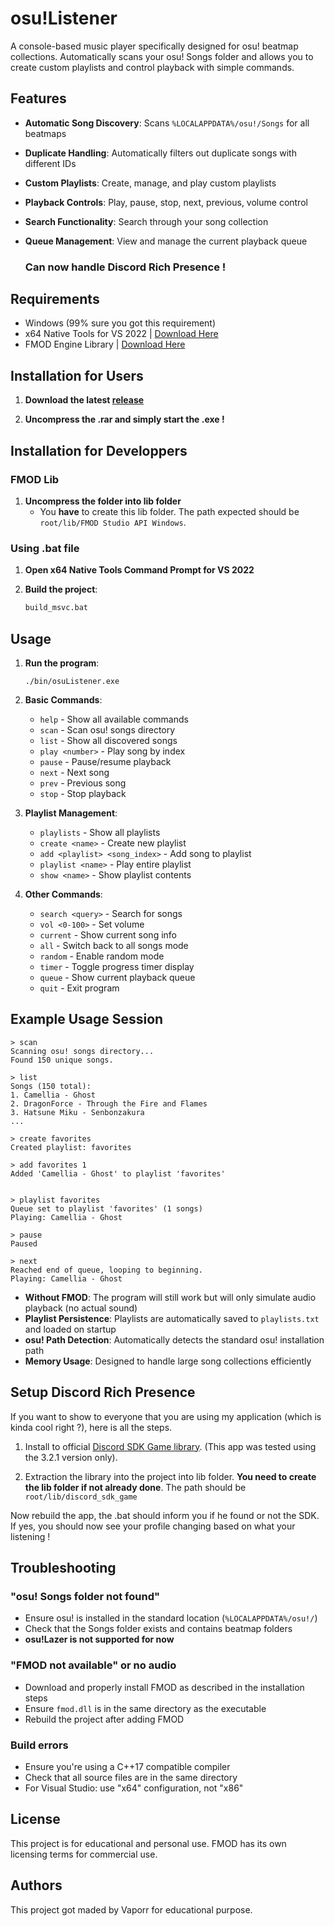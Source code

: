 # osu!Listener


A console-based music player specifically designed for osu! beatmap collections. Automatically scans your osu! Songs folder and allows you to create custom playlists and control playback with simple commands.

## Features

- **Automatic Song Discovery**: Scans `%LOCALAPPDATA%/osu!/Songs` for all beatmaps
- **Duplicate Handling**: Automatically filters out duplicate songs with different IDs
- **Custom Playlists**: Create, manage, and play custom playlists
- **Playback Controls**: Play, pause, stop, next, previous, volume control
- **Search Functionality**: Search through your song collection
- **Queue Management**: View and manage the current playback queue

   ### Can now handle Discord Rich Presence !

## Requirements

- Windows (99% sure you got this requirement)
- x64 Native Tools for VS 2022 | [Download Here](https://visualstudio.microsoft.com/visual-cpp-build-tools/)
- FMOD Engine Library | [Download Here](https://www.fmod.com/download)

## Installation for Users

1. **Download the latest [release](https://github.com/Vapoor/osulistener/releases)**

2. **Uncompress the .rar and simply start the .exe !**



## Installation for Developpers

### FMOD Lib

1. **Uncompress the folder into lib folder**
   - You **have** to create this lib folder. The path expected should be ```root/lib/FMOD Studio API Windows```.

### Using .bat file

1. **Open x64 Native Tools Command Prompt for VS 2022**

2. **Build the project**:
   ```bash
   build_msvc.bat
   ```
## Usage

1. **Run the program**:
   ```
   ./bin/osuListener.exe
   ```
2. **Basic Commands**:
   - `help` - Show all available commands
   - `scan` - Scan osu! songs directory
   - `list` - Show all discovered songs
   - `play <number>` - Play song by index
   - `pause` - Pause/resume playback
   - `next` - Next song
   - `prev` - Previous song
   - `stop` - Stop playback

3. **Playlist Management**:
   - `playlists` - Show all playlists
   - `create <name>` - Create new playlist
   - `add <playlist> <song_index>` - Add song to playlist
   - `playlist <name>` - Play entire playlist
   - `show <name>` - Show playlist contents

4. **Other Commands**:
   - `search <query>` - Search for songs
   - `vol <0-100>` - Set volume
   - `current` - Show current song info
   - `all` - Switch back to all songs mode
   - `random` - Enable random mode
   - `timer` - Toggle progress timer display
   - `queue` - Show current playback queue
   - `quit` - Exit program

## Example Usage Session

```
> scan
Scanning osu! songs directory...
Found 150 unique songs.

> list
Songs (150 total):
1. Camellia - Ghost
2. DragonForce - Through the Fire and Flames
3. Hatsune Miku - Senbonzakura
...

> create favorites
Created playlist: favorites

> add favorites 1
Added 'Camellia - Ghost' to playlist 'favorites'


> playlist favorites
Queue set to playlist 'favorites' (1 songs)
Playing: Camellia - Ghost

> pause
Paused

> next
Reached end of queue, looping to beginning.
Playing: Camellia - Ghost
```

- **Without FMOD**: The program will still work but will only simulate audio playback (no actual sound)
- **Playlist Persistence**: Playlists are automatically saved to `playlists.txt` and loaded on startup
- **osu! Path Detection**: Automatically detects the standard osu! installation path
- **Memory Usage**: Designed to handle large song collections efficiently

## Setup Discord Rich Presence

If you want to show to everyone that you are using my application (which is kinda cool right ?), here is all the steps.

1. Install to official [Discord SDK Game library](https://discord.com/developers/docs/developer-tools/game-sdk). (This app was tested using the 3.2.1 version only).

2. Extraction the library into the project into lib folder. **You need to create the lib folder if not already done**. The path should be ```root/lib/discord_sdk_game```


Now rebuild the app, the .bat should inform you if he found or not the SDK. If yes, you should now see your profile changing based on what your listening !

## Troubleshooting

### "osu! Songs folder not found"
- Ensure osu! is installed in the standard location (`%LOCALAPPDATA%/osu!/`)
- Check that the Songs folder exists and contains beatmap folders
- **osu!Lazer is not supported for now**

### "FMOD not available" or no audio
- Download and properly install FMOD as described in the installation steps
- Ensure `fmod.dll` is in the same directory as the executable
- Rebuild the project after adding FMOD

### Build errors
- Ensure you're using a C++17 compatible compiler
- Check that all source files are in the same directory
- For Visual Studio: use "x64" configuration, not "x86"


## License

This project is for educational and personal use. FMOD has its own licensing terms for commercial use.

## Authors

This project got maded by Vaporr for educational purpose.